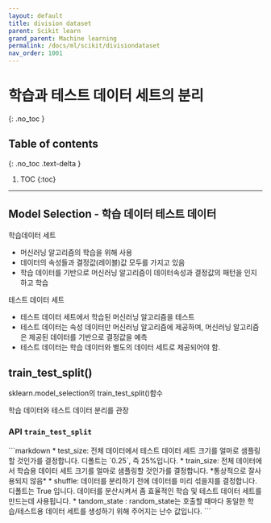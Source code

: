 ```yaml
---
layout: default
title: division dataset
parent: Scikit learn
grand_parent: Machine learning
permalink: /docs/ml/scikit/divisiondataset
nav_order: 1001
---
```



# 학습과 테스트 데이터 세트의 분리 
{: .no_toc }

## Table of contents
{: .no_toc .text-delta }

1. TOC
{:toc}

---

## Model Selection - 학습 데이터 테스트 데이터 
학습데이터 세트 
* 머신러닝 알고리즘의 학습을 위해 사용
* 데이터의 속성들과 결정값(레이블)값 모두를 가지고 있음 
* 학습 데이터를 기반으로 머신러닝 알고리즘이 데이터속성과 결정값의 패턴을 인지하고 학습 
  
테스트 데이터 세트 
* 테스트 데이터 세트에서 학습된 머신러닝 알고리즘을 테스트 
* 테스트 데이터는 속성 데이터만 머신러닝 알고리즘에 제공하며, 머신러닝 알고리즘은 제공된 데이터를 기반으로 결정값을 예측 
* 테스트 데이터는 학습 데이터와 별도의 데이터 세트로 제공되어야 함. 
  

## train_test_split()
sklearn.model_selection의 train_test_split()함수 

<div class="code-example" markdown="1">
학습 데이터와 테스트 데이터 분리를 관장 

### API `train_test_split` 
</div>
```markdown 
* test_size: 전체 데이터에서 테스트 데이터 세트 크기를 얼마로 샘플링할 것인가를 결정합니다. 디폴트는 `0.25`, 즉 25%입니다. 
* train_size: 전체 데이터에서 학습용 데이터 세트 크기를 얼마로 샘플링할 것인가를 결정합니다.  *통상적으로 잘사용되지 않음*
* shuffle: 데이터를 분리하기 전에 데이터를 미리 섞을지를 결정합니다. 디폴트는 True 입니다. 데이터를 분산시켜서 좀 효율적인 학습 및 테스트 데이터 세트를 만드는데 사용됩니다. 
* tandom_state : random_state는 호출할 때마다 동일한 학습/테스트용 데이터 세트를 생성하기 위해 주어지는 난수 값입니다. 
```
